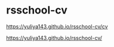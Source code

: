 # rsschool-cv

https://yuliya143.github.io/rsschool-cv/cv

https://yuliya143.github.io/rsschool-cv/
